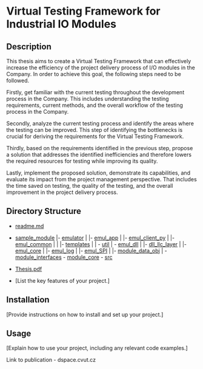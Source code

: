 # Virtual Testing Framework for Industrial IO Modules

## Description

This thesis aims to create a Virtual Testing Framework that can effectively increase the efficiency of the project delivery process 
of I/O modules in the Company. In order to achieve this goal, the following steps need to be followed.

Firstly, get familiar with the current testing throughout the development process in the Company. This includes understanding 
the testing requirements, current methods, and the overall workflow of the testing process in the Company.

Secondly, analyze the current testing process and identify the areas where the testing can be improved. 
This step of identifying the bottlenecks is crucial for deriving the requirements for the Virtual Testing Framework.

Thirdly, based on the requirements identified in the previous step, propose a solution that addresses the identified inefficiencies 
and therefore lowers the required resources for testing while improving its quality.

Lastly, implement the proposed solution, demonstrate its capabilities, and evaluate its impact from the project management perspective. 
That includes the time saved on testing, the quality of the testing, and the overall improvement in the project delivery process.


## Directory Structure

- [readme.md](readme.md) <!-- Contents description -->
- [sample_module](sample_module) <!-- Sample I/O module project with virtual testing -->
  |- [emulator](sample_module/emulator) <!-- Emulator project -->
  |  |- [emul_app](sample_module/emulator/emul_app) <!-- Server application for emulator -->
  |  |- [emul_client_py](sample_module/emulator/emul_client_py) <!-- Shared files for VT clients -->
  |  |- [emul_common](sample_module/emulator/emul_common) <!-- Files shared between VT library components -->
  |  |  |- [templates](sample_module/emulator/emul_common/templates) <!-- Shared templates -->
  |  |  \- [util](sample_module/emulator/emul_common/util) <!-- Shared tools -->
  |  \- [emul_dll](sample_module/emulator/emul_dll) <!-- Emulator DLL library -->
  |     |- [dll_llc_layer](sample_module/emulator/emul_dll/dll_llc_layer) <!-- LLC layer -->
  |     |- [emul_core](sample_module/emulator/emul_dll/emul_core) <!-- Emulator core - Event calendar -->
  |     |- [emul_log](sample_module/emulator/emul_dll/emul_log) <!-- Shared logging -->
  |     |- [emul_SPI](sample_module/emulator/emul_dll/emul_SPI) <!-- SPI emulation -->
  |     |- [module_data_obj](sample_module/emulator/emul_dll/module_data_obj) <!-- Data objects for the sample module -->
  |     \- [module_interfaces](sample_module/emulator/emul_dll/module_interfaces) <!-- Module interface -->
  \- [module_core](sample_module/module_core) <!-- Module layer controlling hardware -->
  \- [src](sample_module/src) <!-- Source code of the module - Technology code -->
- [Thesis.pdf](Thesis.pdf) <!-- PDF version of the thesis -->

- [List the key features of your project.]

## Installation

[Provide instructions on how to install and set up your project.]

## Usage

[Explain how to use your project, including any relevant code examples.]


Link to publication - dspace.cvut.cz